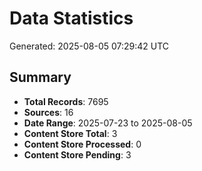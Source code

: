 # Data Statistics

Generated: 2025-08-05 07:29:42 UTC

## Summary

- **Total Records**: 7695
- **Sources**: 16
- **Date Range**: 2025-07-23 to 2025-08-05
- **Content Store Total**: 3
- **Content Store Processed**: 0
- **Content Store Pending**: 3
